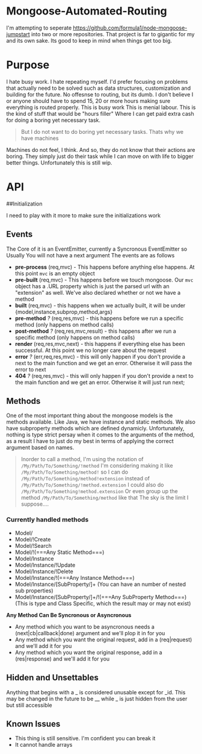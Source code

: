 Mongoose-Automated-Routing
==========================

I'm attempting to seperate https://github.com/formula1/node-mongoose-jumpstart into two or more repositories.
That project is far to gigantic for my and its own sake. Its good to keep in mind when things get too big.

# Purpose

I hate busy work. I hate repeating myself. I'd prefer focusing on problems that actually need to be solved such as
data structures, customization and building for the future. No offesnse to routing, but its dumb. I don't believe I
or anyone should have to spend 15, 20 or more hours making sure everything is routed properly. This is busy work
This is menial labour. This is the kind of stuff that would be "hours filler" Where I can get paid extra cash for doing
a boring yet necessary task. 

> But I do not want to do boring yet necessary tasks. Thats why we have machines

Machines do not feel, I think. And so, they do not know that their actions are boring. They simply just do their task 
while I can move on with life to bigger better things. Unfortunately this is still wip. 

# API

##Initialization

I need to play with it more to make sure the initializations work

## Events

The Core of it is an EventEmitter, currently a Syncronous EventEmitter so Usually You will not have a next argument
The events are as follows
* **pre-process** (req,mvc) - This happens before anything else happens. At this point `mvc` is an empty object
* **pre-built** (req,mvc) - This happens before we touch mongoose. Our `mvc` object has a .URL property which is just the parsed url with an "extension" as well. We've also declared whether or not we have a method
* **built** (req,mvc) - this happens when we actually built, it will be under {model,instance,subprop,method,args}
* **pre-method** *?* (req,res,mvc) - this happens before we run a specific method (only happens on method calls)
* **post-method** *?* (req,res,mvc,result) - this happens after we run a specific method (only happens on method calls)
* **render** (req,res,mvc,next) - this happens if everything else has been successful. At this point we no longer care about the request
* **error** *?* (err,req,res,mvc) - this will only happen if you don't provide a next to the main function and we get an error. Otherwise it will pass the error to next
* **404** *?* (req,res,mvc) - this will only happen if you don't provide a next to the main function and we get an error. Otherwise it will just run next;


## Methods

One of the most important thing about the mongoose models is the methods available. Like Java, we have instance and static methods.
We also have subproperty methods which are defined dynamicly. Unfortunately, nothing is type strict persay when it comes to
the arguments of the method, as a result I have to just do my best in terms of applying the correct argument based on names.

>Inorder to call a method, I'm using the notation of `/My/Path/To/Something/!method`
I'm considering making it like `/My/Path/To/Something/method!` so I can do `/My/Path/To/Something/method!extension` instead of `/My/Path/To/Something/!method.extension`
I could also do `/My/Path/To/Something!method.extension` Or even group up the method `/My/Path/To/Something/method` like that
The sky is the limit I suppose....

### Currently handled methods

* Model/
* Model/!Create
* Model/!Search
* Model/!(===Any Static Method===)
* Model/Instance
* Model/Instance/!Update
* Model/Instance/!Delete
* Model/Instance/!(===Any Instance Method===)
* Model/Instance/[SubProperty/]+ (You can have an number of nested sub properties)
* Model/Instance/[SubProperty/]+/!(===Any SubProperty Method===) (This is type and Class Specific, which the result may or may not exist)

**Any Method Can Be Syncronous or Asyncronous**
* Any method which you want to be asyncronous needs a (next|cb|callback|done) argument and we'll plop it in for you
* Any method which you want the original request, add in a (req|request) and we'll add it for you
* Any method which you want the original response, add in a (res|response) and we'll add it for you

## Hidden and Unsettables

Anything that begins with a _ is considered unusable except for _id.
This may be changed in the future to be __ while _ is just hidden from the user but still accessible

## Known Issues

* This thing is still sensitive. I'm confident you can break it
* It cannot handle arrays 
